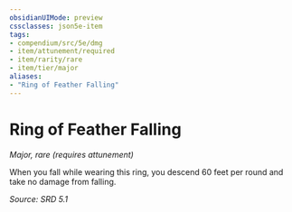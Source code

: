 ```yaml
---
obsidianUIMode: preview
cssclasses: json5e-item
tags:
- compendium/src/5e/dmg
- item/attunement/required
- item/rarity/rare
- item/tier/major
aliases: 
- "Ring of Feather Falling"
---
```

# Ring of Feather Falling
*Major, rare (requires attunement)*  


When you fall while wearing this ring, you descend 60 feet per round and take no damage from falling.

*Source: SRD 5.1*